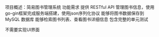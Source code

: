 项目概述：简易图书管理系统
功能需求
提供 RESTful API 管理图书信息，使用go-gin框架完成服务端搭建，使用json序列化协议
能够将图书数据保存到 MySQL 数据库
能够检索图书列表、查看图书详细信息
包含完整的单元测试

不需要实现UI界面